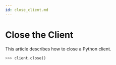 ```yaml
---
id: close_client.md
---
```


# Close the Client

This article describes how to close a Python client.

```python
>>> client.close()
```
